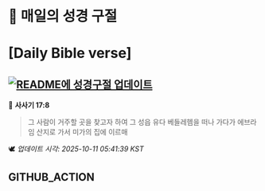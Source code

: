 # 🙏 매일의 성경 구절
# [Daily Bible verse]
## [![README에 성경구절 업데이트](https://github.com/DONGSUKA/first_test/actions/workflows/update-readme-bible.yml/badge.svg)](https://github.com/DONGSUKA/first_test/actions/workflows/update-readme-bible.yml)
<!-- START_BIBLE_VERSE -->
📖 **사사기 17:8**
> 그 사람이 거주할 곳을 찾고자 하여 그 성읍 유다 베들레헴을 떠나 가다가 에브라임 산지로 가서 미가의 집에 이르매

🕊️ _업데이트 시각: 2025-10-11 05:41:39 KST_
  <!-- END_BIBLE_VERSE -->
## GITHUB_ACTION
